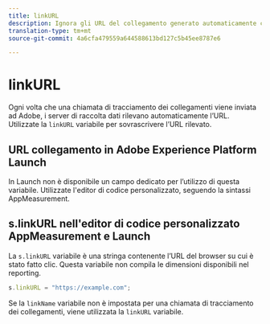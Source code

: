 ```yaml
---
title: linkURL
description: Ignora gli URL del collegamento generato automaticamente che AppMeasurement utilizza nelle chiamate di tracciamento dei collegamenti.
translation-type: tm+mt
source-git-commit: 4a6cfa479559a644588613bd127c5b45ee8787e6

---
```



# linkURL

Ogni volta che una chiamata di tracciamento dei collegamenti viene inviata ad Adobe, i server di raccolta dati rilevano automaticamente l’URL. Utilizzate la `linkURL` variabile per sovrascrivere l’URL rilevato.

## URL collegamento in Adobe Experience Platform Launch

In Launch non è disponibile un campo dedicato per l’utilizzo di questa variabile. Utilizzate l&#39;editor di codice personalizzato, seguendo la sintassi AppMeasurement.

## s.linkURL nell&#39;editor di codice personalizzato AppMeasurement e Launch

La `s.linkURL` variabile è una stringa contenente l’URL del browser su cui è stato fatto clic. Questa variabile non compila le dimensioni disponibili nel reporting.

```js
s.linkURL = "https://example.com";
```

Se la `linkName` variabile non è impostata per una chiamata di tracciamento dei collegamenti, viene utilizzata la `linkURL` variabile.
